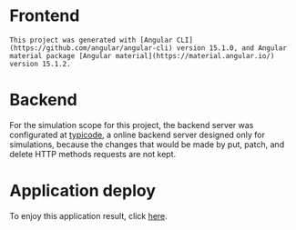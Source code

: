 # Frontend

    This project was generated with [Angular CLI](https://github.com/angular/angular-cli) version 15.1.0, and Angular material package [Angular material](https://material.angular.io/) version 15.1.2.

# Backend

For the simulation scope for this project, the backend server was configurated at [typicode](https://my-json-server.typicode.com/nakaohideki/backend-Angular/products), a online backend server designed only for simulations, because the changes that would be made by put, patch, and delete HTTP methods requests are not kept.

# Application deploy

To enjoy this application result, click [here](https://crud-app-in-angular.netlify.app/).

